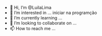 - 👋 Hi, I’m @LuilaLima
- 👀 I’m interested in ... iniciar na programção
- 🌱 I’m currently learning ...
- 💞️ I’m looking to collaborate on ...
- 📫 How to reach me ...

<!---
LuilaLima/LuilaLima is a ✨ special ✨ repository because its `README.md` (this file) appears on your GitHub profile.
You can click the Preview link to take a look at your changes.
--->
